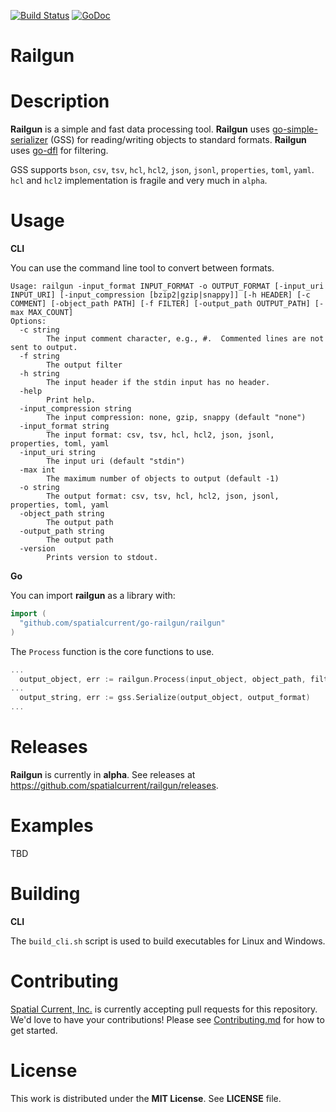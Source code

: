 [![Build Status](https://travis-ci.org/spatialcurrent/railgun.svg)](https://travis-ci.org/spatialcurrent/railgun) [![GoDoc](https://godoc.org/github.com/spatialcurrent/railgun?status.svg)](https://godoc.org/github.com/spatialcurrent/railgun)

# Railgun

# Description

**Railgun** is a simple and fast data processing tool.  **Railgun** uses [go-simple-serializer](https://github.com/spatialcurrent/go-simple-serializer) (GSS) for reading/writing objects to standard formats.  **Railgun** uses [go-dfl](https://github.com/spatialcurrent/go-dfl) for filtering.

GSS supports `bson`, `csv`, `tsv`, `hcl`, `hcl2`, `json`, `jsonl`, `properties`, `toml`, `yaml`.  `hcl` and `hcl2` implementation is fragile and very much in `alpha`.

# Usage

**CLI**

You can use the command line tool to convert between formats.

```
Usage: railgun -input_format INPUT_FORMAT -o OUTPUT_FORMAT [-input_uri INPUT_URI] [-input_compression [bzip2|gzip|snappy]] [-h HEADER] [-c COMMENT] [-object_path PATH] [-f FILTER] [-output_path OUTPUT_PATH] [-max MAX_COUNT]
Options:
  -c string
    	The input comment character, e.g., #.  Commented lines are not sent to output.
  -f string
    	The output filter
  -h string
    	The input header if the stdin input has no header.
  -help
    	Print help.
  -input_compression string
    	The input compression: none, gzip, snappy (default "none")
  -input_format string
    	The input format: csv, tsv, hcl, hcl2, json, jsonl, properties, toml, yaml
  -input_uri string
    	The input uri (default "stdin")
  -max int
    	The maximum number of objects to output (default -1)
  -o string
    	The output format: csv, tsv, hcl, hcl2, json, jsonl, properties, toml, yaml
  -object_path string
    	The output path
  -output_path string
    	The output path
  -version
    	Prints version to stdout.
```

**Go**

You can import **railgun** as a library with:

```go
import (
  "github.com/spatialcurrent/go-railgun/railgun"
)
```

The `Process` function is the core functions to use.

```go
...
  output_object, err := railgun.Process(input_object, object_path, filter, funcs, max_count, output_path)
...
  output_string, err := gss.Serialize(output_object, output_format)
...
```

# Releases

**Railgun** is currently in **alpha**.  See releases at https://github.com/spatialcurrent/railgun/releases.

# Examples

TBD

# Building

**CLI**

The `build_cli.sh` script is used to build executables for Linux and Windows.

# Contributing

[Spatial Current, Inc.](https://spatialcurrent.io) is currently accepting pull requests for this repository.  We'd love to have your contributions!  Please see [Contributing.md](https://github.com/spatialcurrent/railgun/blob/master/CONTRIBUTING.md) for how to get started.

# License

This work is distributed under the **MIT License**.  See **LICENSE** file.
